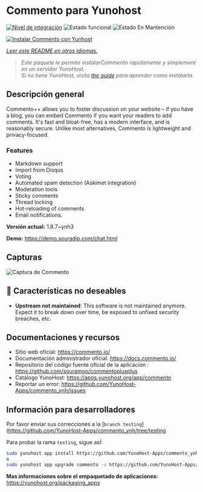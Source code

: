 <!--
Este archivo README esta generado automaticamente<https://github.com/YunoHost/apps/tree/master/tools/readme_generator>
No se debe editar a mano.
-->

# Commento para Yunohost

[![Nivel de integración](https://dash.yunohost.org/integration/commento.svg)](https://dash.yunohost.org/appci/app/commento) ![Estado funcional](https://ci-apps.yunohost.org/ci/badges/commento.status.svg) ![Estado En Mantención](https://ci-apps.yunohost.org/ci/badges/commento.maintain.svg)

[![Instalar Commento con Yunhost](https://install-app.yunohost.org/install-with-yunohost.svg)](https://install-app.yunohost.org/?app=commento)

*[Leer este README en otros idiomas.](./ALL_README.md)*

> *Este paquete le permite instalarCommento rapidamente y simplement en un servidor YunoHost.*  
> *Si no tiene YunoHost, visita [the guide](https://yunohost.org/install) para aprender como instalarla.*

## Descripción general

Commento++ allows you to foster discussion on your website – if you have a blog, you can embed Commento if you want your readers to add comments. It's fast and bloat-free, has a modern interface, and is reasonably secure. Unlike most alternatives, Commento is lightweight and privacy-focused.

### Features

- Markdown support
- Import from Disqus
- Voting
- Automated spam detection (Askimet integration)
- Moderation tools
- Sticky comments
- Thread locking
- Hot-reloading of comments
- Email notifications.


**Versión actual:** 1.8.7~ynh3

**Demo:** <https://demo.souradip.com/chat.html>

## Capturas

![Captura de Commento](./doc/screenshots/Screenshot.png)

## :red_circle: Características no deseables

- **Upstream not maintained**: This software is not maintained anymore. Expect it to break down over time, be exposed to unfixed security breaches, etc.

## Documentaciones y recursos

- Sitio web oficial: <https://commento.io/>
- Documentación administrador oficial: <https://docs.commento.io/>
- Repositorio del código fuente oficial de la aplicación : <https://github.com/souramoo/commentoplusplus>
- Catálogo YunoHost: <https://apps.yunohost.org/app/commento>
- Reportar un error: <https://github.com/YunoHost-Apps/commento_ynh/issues>

## Información para desarrolladores

Por favor enviar sus correcciones a la [`branch testing`](https://github.com/YunoHost-Apps/commento_ynh/tree/testing

Para probar la rama `testing`, sigue asÍ:

```bash
sudo yunohost app install https://github.com/YunoHost-Apps/commento_ynh/tree/testing --debug
o
sudo yunohost app upgrade commento -u https://github.com/YunoHost-Apps/commento_ynh/tree/testing --debug
```

**Mas informaciones sobre el empaquetado de aplicaciones:** <https://yunohost.org/packaging_apps>
